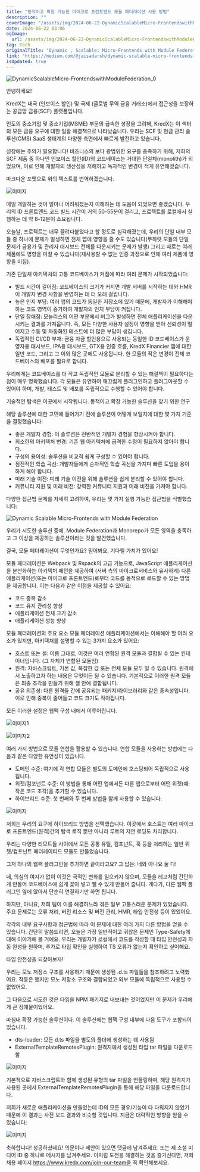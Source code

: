 ```yaml
---
title: "동적이고 확장 가능한 마이크로 프런트엔드 모듈 페더레이션 사용 방법"
description: ""
coverImage: "/assets/img/2024-06-22-DynamicScalableMicro-FrontendswithModuleFederation_0.png"
date: 2024-06-22 03:06
ogImage: 
  url: /assets/img/2024-06-22-DynamicScalableMicro-FrontendswithModuleFederation_0.png
tag: Tech
originalTitle: "Dynamic , Scalable: Micro-Frontends with Module Federation"
link: "https://medium.com/@jaisadarsh/dynamic-scalable-micro-frontends-with-module-federation-8197f09921e5"
isUpdated: true
---
```





![DynamicScalableMicro-FrontendswithModuleFederation_0](/assets/img/2024-06-22-DynamicScalableMicro-FrontendswithModuleFederation_0.png)

안녕하세요! 

KredX는 내국 (인보이스 할인) 및 국제 (글로벌 무역 금융 거래소)에서 접근성을 보장하는 공급망 금융(SCF) 플랫폼입니다.

인도의 중소기업 및 중소기업(MSME) 부문의 급속한 성장을 고려해, KredX는 이 섹터의 모든 금융 요구에 대한 일괄 해결책으로 나타났습니다. 우리는 SCF 및 현금 관리 솔루션(CMS) SaaS 생태계의 다양한 측면에서 빠르게 발전하고 있습니다.

성장에는 주의가 필요합니다!
비즈니스의 보다 광범위한 요구를 충족하기 위해, 저희의 SCF 제품 중 하나인 인보이스 할인(ID)의 코드베이스는 거대한 단일체(monolith)가 되었으며, 이로 인해 개발자의 생산성을 저해하고 독자적인 변경이 적게 유연해졌습니다.

<div class="content-ad"></div>

마크다운 포맷으로 위의 텍스트를 번역하겠습니다.

![이미지](/assets/img/2024-06-22-DynamicScalableMicro-FrontendswithModuleFederation_1.png)

매일 개발하는 것이 얼마나 어려워졌는지 이해하는 데 도움이 되었으면 좋겠습니다. 우리의 ID 프론트엔드 코드 빌드 시간이 거의 50-55분이 걸리고, 프로젝트를 로컬에서 실행하는 데 약 8-12분이 소요됩니다.

오늘날, 프로젝트는 너무 끌려다붙었다고 할 정도로 심각해졌는데, 우리의 단일 내부 모듈 중 하나에 문제가 발생하면 전체 앱에 영향을 줄 수도 있습니다(무하랏 모듈의 단일 문제가 금융가 및 관리자 대시보드 전체를 다운시키는 문제가 발생) 그리고 때로는 여러 제품에도 영향을 미칠 수 있습니다(재사용할 수 없는 인증 과정으로 인해 여러 제품에 영향을 미침).

기존 단일체 아키텍처의 고통
코드베이스가 커짐에 따라 여러 문제가 시작되었습니다:

<div class="content-ad"></div>

- 빌드 시간이 길어짐: 코드베이스의 크기가 커지면 개발 서버를 시작하는 데와 HMR이 개발자 변경 사항을 반영하는 데 더 오래 걸립니다.
- 높은 인지 부담: 여러 앱의 코드가 동일한 저장소에 있기 때문에, 개발자가 이해해야 하는 코드 영역이 증가하여 개발자의 인지 부담이 커집니다.
- 단일 장애점: 모놀리스의 어떤 부분에서 버그가 발생하면 전체 애플리케이션을 다운시키는 결과를 가져옵니다. 즉, 모든 다양한 사용자 설정이 영향을 받아 신뢰성이 떨어지고 수동 및 자동화된 테스트에 더 많은 부담이 생깁니다.
- 독립적인 CI/CD 부재: 금융 자금 할인용으로 사용되는 동일한 ID 코드베이스가 운영자용 대시보드, IPA용 대시보드, GTX용 인증 흐름, KredX Financier 앱에 대한 일반 코드, 그리고 그 이외 많은 곳에도 사용됩니다. 한 모듈의 작은 변경이 전체 코드베이스의 배포를 필요로 합니다.

우리에게는 코드베이스를 더 작고 독립적인 모듈로 분리할 수 있는 해결책이 필요하다는 점이 매우 명확했습니다. 각 모듈은 유연하여 매끄럽게 플러그인하고 플러그아웃할 수 있어야 하며, 개발, 테스트 및 배포를 독립적으로 수행할 수 있어야 합니다.

기술적인 탐색은 이곳에서 시작됩니다.
동적이고 확장 가능한 솔루션을 찾기 위한 연구

해당 솔루션에 대한 고민에 들어가기 전에 솔루션이 어떻게 보일지에 대한 몇 가지 기준을 결정했습니다:

<div class="content-ad"></div>

- 좋은 개발자 경험: 이 솔루션은 전반적인 개발자 경험을 향상시켜야 합니다.
- 최소한의 아키텍처 변경: 기존 웹 아키텍처에 급격한 수정이 필요하지 않아야 합니다.
- 구성의 용이성: 솔루션을 비교적 쉽게 구성할 수 있어야 합니다.
- 점진적인 학습 곡선: 개발자들에게 순차적인 학습 곡선을 가지며 빠른 도입을 용이하게 해야 합니다.
- 미래 기술 이전: 미래 기술 이전을 위해 솔루션을 쉽게 분리할 수 있어야 합니다.
- 커뮤니티 지원 및 미래 비전: 강력한 커뮤니티 지원과 미래 비전을 가져야 합니다.

다양한 접근법
문제를 자세히 고려하여, 우리는 몇 가지 실행 가능한 접근법을 식별했습니다:

![Dynamic Scalable Micro-Frontends with Module Federation](/assets/img/2024-06-22-DynamicScalableMicro-FrontendswithModuleFederation_2.png)

우리가 시도한 솔루션 중에, Module Federation과 Monorepo가 모든 영역을 충족하고 그 이상을 제공하는 솔루션이라는 것을 발견했습니다.

<div class="content-ad"></div>

결국, 모듈 페더레이션이 무엇인가요?
믿어봐요, 기다릴 가치가 있어요!

모듈 페더레이션은 Webpack 및 Rspack의 고급 기능으로, JavaScript 애플리케이션을 분산화하는 아키텍처 패턴을 제공하여 (서버 측의 마이크로서비스와 유사하게) 다른 애플리케이션(또는 마이크로 프론트엔드)로부터 코드를 동적으로 로드할 수 있는 방법을 제공합니다. 이는 다음과 같은 이점을 제공할 수 있어요:

- 코드 중복 감소
- 코드 유지 관리성 향상
- 애플리케이션 전체 크기 감소
- 애플리케이션 성능 향상

모듈 페더레이션의 주요 요소
모듈 페더레이션 애플리케이션에서는 이해해야 할 여러 요소가 있지만, 아키텍처를 설명할 수 있는 3가지 요소가 있어요:

<div class="content-ad"></div>

- 호스트 또는 셸: 이름 그대로, 이것은 여러 연합된 원격 모듈과 결합될 수 있는 컨테이너입니다. (그 자체가 연합된 모듈임)
- 원격: 자바스크립트, 기본 값, 복잡한 값 또는 전체 모듈 모두 일 수 있습니다. 원격에서 노출하고자 하는 내용은 무엇이든 될 수 있습니다. 기본적으로 이러한 원격 모듈은 최종 조각을 만들기 위해 셸 안에 결합됩니다.
- 공유 의존성: 다른 원격들 간에 공유되는 패키지/라이브러리와 같은 종속성입니다. 이로 인해 중복이 줄어들고 코드 크기도 작아집니다.

모든 이러한 설정은 웹팩 구성 내에서 이루어집니다.

![이미지1](/assets/img/2024-06-22-DynamicScalableMicro-FrontendswithModuleFederation_3.png)

![이미지2](/assets/img/2024-06-22-DynamicScalableMicro-FrontendswithModuleFederation_4.png)

<div class="content-ad"></div>

여러 가지 방법으로 모듈 연합을 활용할 수 있습니다.
연합 모듈을 사용하는 방법에는 다음과 같은 다양한 유연성이 있습니다.

- 도메인 수준: 여기에 각 연합 모듈은 별도의 도메인에 호스팅되어 독립적으로 사용됩니다.
- 위젯/컴포넌트 수준: 이 방법을 통해 어떤 앱에서든 다른 앱으로부터 어떤 위젯(예: 작은 코드 조각)을 추가할 수 있습니다.
- 하이브리드 수준: 첫 번째와 두 번째 방법을 함께 사용할 수 있습니다.

![이미지](/assets/img/2024-06-22-DynamicScalableMicro-FrontendswithModuleFederation_5.png)

저희는 우리의 요구에 하이브리드 방법을 선택했습니다. 이곳에서 호스트는 여러 마이크로 프론트엔드(원격)간의 탐색 로직 뿐만 아니라 루트의 지연 로딩도 처리합니다.

<div class="content-ad"></div>

우리는 다양한 리모트들 사이에서 모든 공통 유틸, 컴포넌트, 훅 등을 처리하는 일반 위젯/컴포넌트 페더레이티드 모듈도 만들었습니다.

그저 하나의 웹팩 플러그인을 추가하면 끝이라고요? 그 답은: 네와 아니요 둘 다!

네, 의심의 여지가 없이 이것은 극적인 변화를 일으키지 않으며, 모듈을 레고처럼 간단하게 만들어 코드베이스에 쉽게 꽂아 넣고 뺄 수 있게 만들어 줍니다. 게다가, 다른 웹팩 플러그인 옆에 앉아서 단순히 연결하기만 하면 됩니다.

하지만, 아니요, 저희 팀이 이를 해결하느라 겪은 일부 고통스러운 문제가 있었습니다. 주요 문제로는 오류 처리, 버전 리소스 및 버전 관리, HMR, 타입 안전성 등이 있었어요.

<div class="content-ad"></div>

각각의 내부 요구사항과 접근법에 따라 이 문제에 대한 여러 가지 다른 방법을 얻을 수 있습니다. 간단히 말씀드리면, 오늘은 가장 일반적이고 귀찮은 문제인 Type-Safety에 대해 이야기해 볼 거예요. 우리는 개발자가 로컬에서 코드를 작성할 때 타입 안전성과 자동 완성을 원하며, 추가로 타입 확인을 실행하여 TS 오류가 없는지 확인하고 싶어해요.

타입 안전성을 되찾아보자!

우리는 모노 저장소 구조를 사용하기 때문에 생성된 .d.ts 파일들을 참조하려고 노력했어요. 작동은 했지만 모노 저장소 구조와 결합되었고 외부 모듈에 독립적으로 사용할 수 없었어요.

그 다음으로 시도한 것은 타입을 NPM 패키지로 내보내는 것이었지만 이 문제가 우리에게 큰 장애물이었어요.

<div class="content-ad"></div>

마침내 확장 가능한 솔루션이다. 이 솔루션에는 웹팩 구성 내부에 다음 도구가 포함되어 있습니다.

- dts-loader: 모든 d.ts 파일을 별도의 폴더에 생성하는 데 사용됨
- ExternalTemplateRemotesPlugin: 원격지에서 생성된 타입 tar 파일을 다운로드함

![이미지](/assets/img/2024-06-22-DynamicScalableMicro-FrontendswithModuleFederation_6.png)

기본적으로 자바스크립트와 함께 생성된 유형의 tar 파일을 번들링하며, 해당 원격지가 사용된 곳에서 ExternalTemplateRemotesPlugin을 통해 해당 파일을 다운로드합니다.

<div class="content-ad"></div>

저희가 새로운 애플리케이션을 만들었는데 ID의 모든 경우/기능이 다 다뤄지지 않았기 때문에 이 결과는 사전 보드 결과와 비슷할 것입니다. 지금은 대략적인 방향을 얻을 수 있습니다;

![이미지](/assets/img/2024-06-22-DynamicScalableMicro-FrontendswithModuleFederation_7.png)

축하합니다! 성공하셨네요!
의문이나 제안이 있으면 댓글에 남겨주세요. 또는 제 소셜 미디어 ID 중 하나로 메시지를 남겨주세요. 이처럼 도전을 해결하는 것을 즐기신다면, 저희 채용 페이지 https://www.kredx.com/join-our-team을 꼭 확인해보세요.